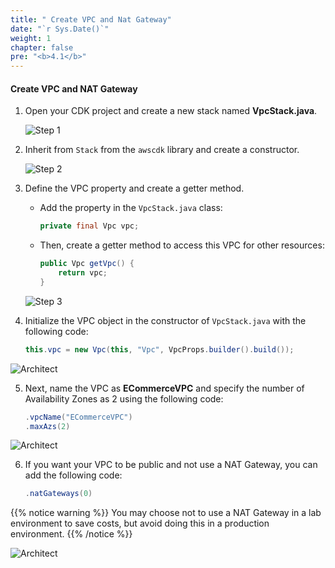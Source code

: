 ```yaml
---
title: " Create VPC and Nat Gateway"
date: "`r Sys.Date()`"
weight: 1
chapter: false
pre: "<b>4.1</b>"
---
```


#### Create VPC and NAT Gateway

1. Open your CDK project and create a new stack named **VpcStack.java**.

   ![Step 1](/images/4/createVPC/01.png?featherlight=false&width=60pc)

2. Inherit from `Stack` from the `awscdk` library and create a constructor.

   ![Step 2](/images/4/createVPC/02.png?featherlight=false&width=60pc)

3. Define the VPC property and create a getter method.
   - Add the property in the `VpcStack.java` class:
     ```java
     private final Vpc vpc;
     ```
   - Then, create a getter method to access this VPC for other resources:
     ```java
     public Vpc getVpc() {
         return vpc;
     }
     ```

   ![Step 3](/images/4/createVPC/03.png?featherlight=false&width=60pc)

4. Initialize the VPC object in the constructor of `VpcStack.java` with the following code:
   ```java
   this.vpc = new Vpc(this, "Vpc", VpcProps.builder().build());
    ```
![Architect](/images/4/createVPC/04.png?featherlight=false&width=60pc)

5. Next, name the VPC as **ECommerceVPC** and specify the number of Availability Zones as 2 using the following code:

   ```java
   .vpcName("ECommerceVPC")
   .maxAzs(2)
   ```
![Architect](/images/4/createVPC/05.png?featherlight=false&width=60pc)

6. If you want your VPC to be public and not use a NAT Gateway, you can add the following code:

   ```java
   .natGateways(0)
   ```

{{% notice warning %}}
You may choose not to use a NAT Gateway in a lab environment to save costs, but avoid doing this in a production environment.
{{% /notice %}}

![Architect](/images/4/createVPC/06.png?featherlight=false&width=60pc)

